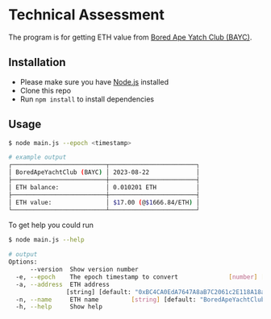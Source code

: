 # Technical Assessment
The program is for getting ETH value from [Bored Ape Yatch Club (BAYC)](https://boredapeyachtclub.com/#/).

## Installation
- Please make sure you have [Node.js](https://nodejs.org/en) installed
- Clone this repo
- Run `npm install` to install dependencies

## Usage
```bash
$ node main.js --epoch <timestamp>

# example output
┌──────────────────────────┬────────────────────────┐
│ BoredApeYachtClub (BAYC) │ 2023-08-22             │
├──────────────────────────┼────────────────────────┤
│ ETH balance:             │ 0.010201 ETH           │
├──────────────────────────┼────────────────────────┤
│ ETH value:               │ $17.00 (@$1666.84/ETH) │
└──────────────────────────┴────────────────────────┘
```

To get help you could run
```bash
$ node main.js --help

# output
Options:
      --version  Show version number                                   [boolean]
  -e, --epoch    The epoch timestamp to convert              [number] [required]
  -a, --address  ETH address
                [string] [default: "0xBC4CA0EdA7647A8aB7C2061c2E118A18a936f13D"]
  -n, --name     ETH name         [string] [default: "BoredApeYachtClub (BAYC)"]
  -h, --help     Show help                                             [boolean]
```